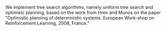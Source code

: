 We implement tree search algorithms, namely uniform tree search and optimistc planning, based on the work from Hren and Munos on the paper "Optimistic planning of deterministic systems. European Work-shop on Reinforcement Learning, 2008, France."
